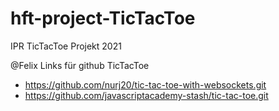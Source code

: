 # hft-project-TicTacToe
IPR TicTacToe Projekt 2021

@Felix 
Links für github TicTacToe
- https://github.com/nurj20/tic-tac-toe-with-websockets.git
- https://github.com/javascriptacademy-stash/tic-tac-toe.git